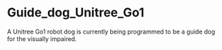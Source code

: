 # Guide_dog_Unitree_Go1
A Unitree Go1 robot dog is currently being programmed to be a guide dog for the visually impaired.
